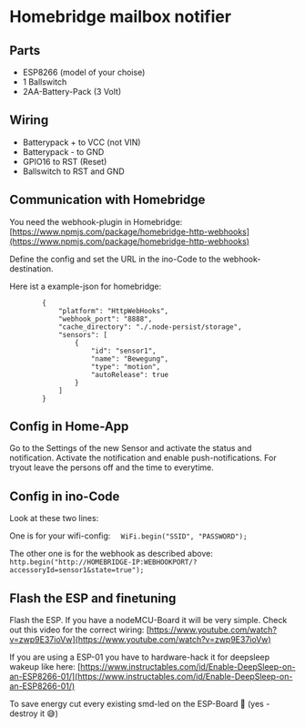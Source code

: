 # Homebridge mailbox notifier


## Parts

* ESP8266 (model of your choise)
* 1 Ballswitch
* 2AA-Battery-Pack (3 Volt)


## Wiring

* Batterypack + to VCC (not VIN)
* Batterypack - to GND
* GPIO16 to RST (Reset)
* Ballswitch to RST and GND


## Communication with Homebridge

You need the webhook-plugin in Homebridge: [https://www.npmjs.com/package/homebridge-http-webhooks](https://www.npmjs.com/package/homebridge-http-webhooks)

Define the config and set the URL in the ino-Code to the webhook-destination.

Here ist a example-json for homebridge:



```
		{
            "platform": "HttpWebHooks",
            "webhook_port": "8888",
            "cache_directory": "./.node-persist/storage",
            "sensors": [
                {
                    "id": "sensor1",
                    "name": "Bewegung",
                    "type": "motion",
                    "autoRelease": true
                }
            ]
 		} 
```     
## Config in Home-App

Go to the Settings of the new Sensor and activate the status and notification. Activate the notification and enable push-notifications. For tryout leave the persons off and the time to everytime.

## Config in ino-Code

Look at these two lines:

One is for your wifi-config:
`  WiFi.begin("SSID", "PASSWORD");`

The other one is for the webhook as described above:
`http.begin("http://HOMEBRIDGE-IP:WEBHOOKPORT/?accessoryId=sensor1&state=true");`

## Flash the ESP and finetuning

Flash the ESP. If you have a nodeMCU-Board it will be very simple. Check out this video for the correct wiring:
[https://www.youtube.com/watch?v=zwp9E37ioVw](https://www.youtube.com/watch?v=zwp9E37ioVw)

If you are using a ESP-01 you have to hardware-hack it for deepsleep wakeup like here:
[https://www.instructables.com/id/Enable-DeepSleep-on-an-ESP8266-01/](https://www.instructables.com/id/Enable-DeepSleep-on-an-ESP8266-01/)

To save energy cut every existing smd-led on the ESP-Board 🔪 (yes - destroy it 😅)
